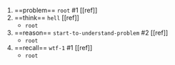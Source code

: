 1. ==problem== `root` #1 [[ref]]
2. ==think== `hell`  [[ref]]
	- `root`
3. ==reason== `start-to-understand-problem` #2 [[ref]]
	- `root`
4. ==recall== `wtf-1` #1 [[ref]]
	- `root`

